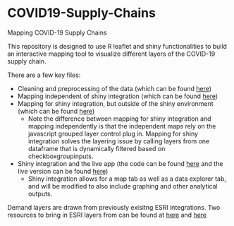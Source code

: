 # COVID19-Supply-Chains
Mapping COVID-19 Supply Chains

This repository is designed to use R leaflet and shiny functionalities to build an interactive mapping tool to visualize different layers of the COVID-19 supply chain. 

There are a few key files: 

* Cleaning and preprocessing of the data (which can be found [here](https://github.com/nosheal/COVID19-Supply-Chains/blob/master/clean_process.Rmd))
* Mapping independent of shiny integration (which can be found [here](https://github.com/nosheal/COVID19-Supply-Chains/blob/master/Mapping.R))
* Mapping for shiny integration, but outside of the shiny environment (which can be found [here](https://github.com/nosheal/COVID19-Supply-Chains/blob/master/Mapping_for_shiny.R)) 
  * Note the difference between mapping for shiny integration and mapping independently is that the independent maps rely on the javascript grouped layer control plug in. Mapping for shiny integration solves the layering issue by calling layers from one dataframe that is dynamically filtered based on checkboxgroupinputs. 
* Shiny integration and the live app (the code can be found [here](https://github.com/nosheal/COVID19-Supply-Chains/blob/master/Leaflet_Searching/search_v.R) and the live version can be found [here](https://nosheal.shinyapps.io/COVID19_SUPPLY_CHAINS/))
  * Shiny integration allows for a map tab as well as a data explorer tab, and will be modified to also include graphing and other analytical outputs. 
  
Demand layers are drawn from previously exisitng ESRI integrations. Two resources to bring in ESRI layers from can be found at [here](https://coronavirus-disasterresponse.hub.arcgis.com/#get-data) and [here](https://dlab.berkeley.edu/blog/data-and-tools-mapping-covid-19)
